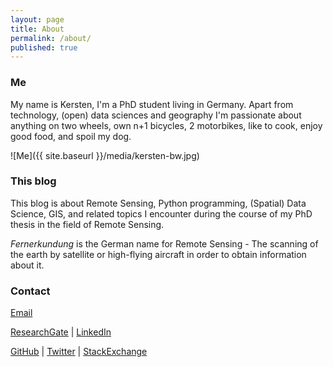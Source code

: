 ```yaml
---
layout: page
title: About
permalink: /about/
published: true
---
```


### Me

My name is Kersten, I'm a PhD student living in Germany. Apart from technology, (open) data sciences and geography I'm passionate about anything on two wheels, own n+1 bicycles, 2 motorbikes, like to cook, enjoy good food, and spoil my dog.

![Me]({{ site.baseurl }}/media/kersten-bw.jpg)

### This blog

This blog is about Remote Sensing, Python programming, (Spatial) Data Science, GIS, and related topics I encounter during the course of my PhD thesis in the field of Remote Sensing.

*Fernerkundung* is the German name for Remote Sensing - The scanning of the earth by satellite or high-flying aircraft in order to obtain information about it.


### Contact

[Email](mailto:kersten@krstn.eu)

[ResearchGate](https://www.researchgate.net/profile/Kersten_Clauss) &#124; [LinkedIn](https://www.linkedin.com/in/kerstenclauss)

[GitHub](https://github.com/Fernerkundung) &#124; [Twitter](https://twitter.com/Fernerkundung) &#124; [StackExchange](http://stackexchange.com/users/5185724/kersten)
